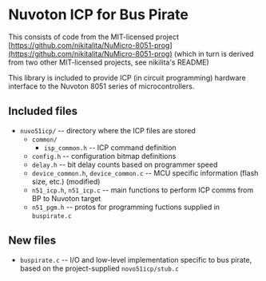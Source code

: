 # Nuvoton ICP for Bus Pirate
This consists of code from the MIT-licensed project [https://github.com/nikitalita/NuMicro-8051-prog](https://github.com/nikitalita/NuMicro-8051-prog) (which in turn is derived from two other MIT-licensed projects, see nikilita's README)

This library is included to provide ICP (in circuit programming) hardware interface to the Nuvoton 8051 series of microcontrollers.  

## Included files
* `nuvo51icp/`  -- directory where the ICP files are stored
  * `common/`
    * `isp_common.h` -- ICP command definition
  * `config.h` -- configuration bitmap definitions
  * `delay.h` -- bit delay counts based on programmer speed
  * `device_common.h`, `device_common.c` -- MCU specific information (flash size, etc.) (modified)
  * `n51_icp.h`, `n51_icp.c` -- main functions to perform ICP comms from BP to Nuvoton target
  * `n51_pgm.h` -- protos for programming fuctions supplied in `buspirate.c` 

## New files
* `buspirate.c` -- I/O and low-level implementation specific to bus pirate, based on the project-supplied `novo51icp/stub.c`
